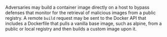 Adversaries may build a container image directly on a host to bypass defenses that monitor for the retrieval of malicious images from a public registry. A remote `build` request may be sent to the Docker API that includes a Dockerfile that pulls a vanilla base image, such as alpine, from a public or local registry and then builds a custom image upon it.